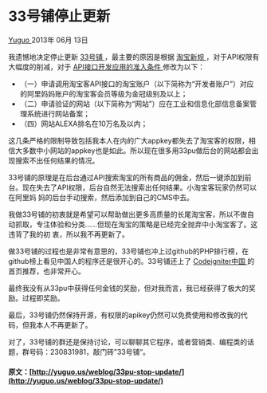 #  33号铺停止更新

[ Yuguo ](http://yuguo.us) 2013年 06月 13日

我遗憾地决定停止更新 [ 33号铺 ](https://github.com/yuguo/33pu) ，最主要的原因是根据 [ 淘宝新规
](http://club.alimama.com/read-htm-tid-4369390.html) ，对于API权限有大幅度的削减，对于 [
API接口开发应用的准入条件 ](http://open.taobao.com/doc/detail.htm?id=139) 修改为以下：

  * （一）申请调用淘宝客API接口的淘宝账户（以下简称为“开发者账户”）对应的阿里妈妈账户的淘宝客会员等级为金冠级别及以上； 
  * （二）申请验证的网站（以下简称为“网站”）应在工业和信息化部信息备案管理系统进行网站备案； 
  * （四）网站ALEXA排名在10万名及以内； 

这几条严格的限制导致包括我本人在内的广大appkey都失去了淘宝客的权限，相信大多数中小网站的appkey也是如此。所以现在很多用33pu做后台的网站都会出
现搜索不出任何结果的情况。

33号铺的原理是在后台通过API搜索淘宝的所有商品的佣金，然后一键添加到前台。现在失去了API权限，后台自然无法搜索出任何结果。小淘宝客玩家仍然可以在阿里妈
妈的后台手动搜索，然后添加到自己的CMS中去。

我做33号铺的初衷就是希望可以帮助做出更多高质量的长尾淘宝客，所以不做自动抓取，专注体验和分类……但现在淘宝的策略是已经完全抛弃中小淘宝客了。这违背了我的初
衷，所以我不再更新了。

做33号铺的过程也是非常有意思的，33号铺也冲上过github的PHP排行榜，在github榜上看见中国人的程序还是很开心的。33号铺还上了 [
Codeigniter中国 ](http://codeigniter.org.cn/news/project_33pu) 的首页推荐，也非常开心。

最终我没有从33pu中获得任何金钱的奖励，但对我而言，我已经获得了极大的奖励。过程即奖励。

最后，33号铺仍然保持开源，有权限的apikey仍然可以免费使用和修改我的代码，但我本人不再更新了。

对了，33号铺的群还是保持讨论，可以聊聊其它程序，或者营销类、编程类的话题，群号码：230831981，敲门砖”33号铺“。

#### 原文：[http://yuguo.us/weblog/33pu-stop-update/](http://yuguo.us/weblog/33pu-stop-update/)